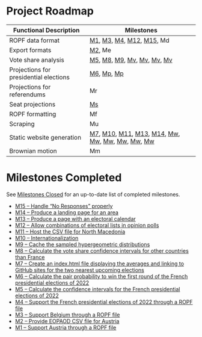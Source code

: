 # Project Roadmap

| Functional Description                 | Milestones |
|----------------------------------------|------------|
| ROPF data format                       | [M1](https://github.com/filipvanlaenen/asapop/milestone/1), [M3](https://github.com/filipvanlaenen/asapop/milestone/2), [M4](https://github.com/filipvanlaenen/asapop/milestone/6), [M12](https://github.com/filipvanlaenen/asapop/milestone/29), [M15](https://github.com/filipvanlaenen/asapop/milestone/8), Md |
| Export formats                         | [M2](https://github.com/filipvanlaenen/asapop/milestone/4), Me |
| Vote share analysis                    | [M5](https://github.com/filipvanlaenen/asapop/milestone/5), [M8](https://github.com/filipvanlaenen/asapop/milestone/9), [M9](https://github.com/filipvanlaenen/asapop/milestone/11), [Mv](https://github.com/filipvanlaenen/asapop/milestone/10), [Mv](https://github.com/filipvanlaenen/asapop/milestone/12), [Mv](https://github.com/filipvanlaenen/asapop/milestone/13), [Mv](https://github.com/filipvanlaenen/asapop/milestone/17) |
| Projections for presidential elections | [M6](https://github.com/filipvanlaenen/asapop/milestone/3), [Mp](https://github.com/filipvanlaenen/asapop/milestone/18), [Mp](https://github.com/filipvanlaenen/asapop/milestone/19) |
| Projections for referendums            | Mr |
| Seat projections                       | [Ms](https://github.com/filipvanlaenen/asapop/milestone/7) |
| ROPF formatting                        | Mf |
| Scraping                               | Mu |
| Static website generation              | [M7](https://github.com/filipvanlaenen/asapop/milestone/20), [M10](https://github.com/filipvanlaenen/asapop/milestone/15), [M11](https://github.com/filipvanlaenen/asapop/milestone/28), [M13](https://github.com/filipvanlaenen/asapop/milestone/22), [M14](https://github.com/filipvanlaenen/asapop/milestone/24), [Mw](https://github.com/filipvanlaenen/asapop/milestone/14), [Mw](https://github.com/filipvanlaenen/asapop/milestone/21), [Mw](https://github.com/filipvanlaenen/asapop/milestone/23), [Mw](https://github.com/filipvanlaenen/asapop/milestone/25), [Mw](https://github.com/filipvanlaenen/asapop/milestone/26), [Mw](https://github.com/filipvanlaenen/asapop/milestone/27) |
| Brownian motion                        | Mm |

# Milestones Completed

See [Milestones Closed](https://github.com/filipvanlaenen/asapop/milestones?direction=desc&sort=title&state=closed) for an up-to-date list of completed milestones.

* [M15 – Handle “No Responses” properly](https://github.com/filipvanlaenen/asapop/milestone/8)
* [M14 – Produce a landing page for an area](https://github.com/filipvanlaenen/asapop/milestone/24)
* [M13 – Produce a page with an electoral calendar](https://github.com/filipvanlaenen/asapop/milestone/22)
* [M12 – Allow combinations of electoral lists in opinion polls](https://github.com/filipvanlaenen/asapop/milestone/29)
* [M11 – Host the CSV file for North Macedonia](https://github.com/filipvanlaenen/asapop/milestone/28)
* [M10 – Internationalization](https://github.com/filipvanlaenen/asapop/milestone/15)
* [M9 – Cache the sampled hypergeometric distributions](https://github.com/filipvanlaenen/asapop/milestone/11)
* [M8 – Calculate the vote share confidence intervals for other countries than France](https://github.com/filipvanlaenen/asapop/milestone/9)
* [M7 – Create an index.html file displaying the averages and linking to GitHub sites for the two nearest upcoming elections](https://github.com/filipvanlaenen/asapop/milestone/20)
* [M6 – Calculate the pair probability to win the first round of the French presidential elections of 2022](https://github.com/filipvanlaenen/asapop/milestone/3)
* [M5 – Calculate the confidence intervals for the French presidential elections of 2022](https://github.com/filipvanlaenen/asapop/milestone/5)
* [M4 – Support the French presidential elections of 2022 through a ROPF file](https://github.com/filipvanlaenen/asapop/milestone/6)
* [M3 – Support Belgium through a ROPF file](https://github.com/filipvanlaenen/asapop/milestone/2)
* [M2 – Provide EOPAOD CSV file for Austria](https://github.com/filipvanlaenen/asapop/milestone/4)
* [M1 – Support Austria through a ROPF file](https://github.com/filipvanlaenen/asapop/milestone/1)

